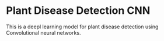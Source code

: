 # Plant Disease Detection CNN
 This is a deepl learning model for plant disease detection using Convolutional neural networks.
